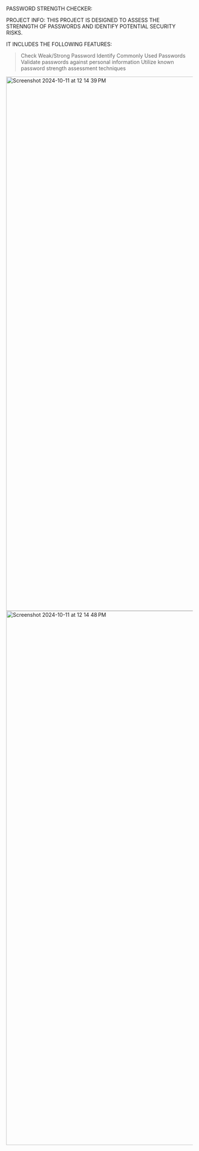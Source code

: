 PASSWORD STRENGTH CHECKER:

PROJECT INFO: THIS PROJECT IS DESIGNED TO ASSESS THE STRENNGTH OF PASSWORDS AND IDENTIFY POTENTIAL SECURITY RISKS. 

IT INCLUDES THE FOLLOWING FEATURES:

>Check Weak/Strong Password
>Identify Commonly Used Passwords
>Validate passwords against personal information
>Utilize known password strength assessment techniques



<img width="1440" alt="Screenshot 2024-10-11 at 12 14 39 PM" src="https://github.com/user-attachments/assets/36b261c6-9991-49ec-9e5e-43f2052b252f">

<img width="1440" alt="Screenshot 2024-10-11 at 12 14 48 PM" src="https://github.com/user-attachments/assets/31d7def7-a4e7-49e1-849b-b41ef5915d29">
